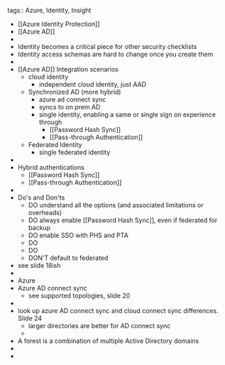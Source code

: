 tags:: Azure, Identity, Insight

- [[Azure Identity Protection]]
- [[Azure AD]]
-
- Identity becomes a critical piece for other security checklists
- Identity access schemas are hard to change once you create them
-
- [[Azure AD]] Integration scenarios
	- cloud identity
		- independent cloud identity, just AAD
	- Synchronized AD (more hybrid)
		- azure ad connect sync
		- syncs to on prem AD
		- single identity, enabling a same or single sign on experience through
			- [[Password Hash Sync]]
			- [[Pass-through Authentication]]
	- Federated Identity
		- single federated identity
-
- Hybrid authentications
	- [[Password Hash Sync]]
	- [[Pass-through Authentication]]
-
- Do's and Don'ts
	- DO understand all the options (and associated limitations or overheads)
	- DO always enable [[Password Hash Sync]], even if federated for backup
	- DO enable SSO with PHS and PTA
	- DO
	- DO
	- DON'T default to federated
- see slide 18ish
-
- Azure
- Azure AD connect sync
	- see supported topologies, slide 20
-
- look up azure AD connect sync and cloud connect sync differences. Slide 24
	- larger directories are better for AD connect sync
	-
- A forest is a combination of multiple Active Directory domains
-
-